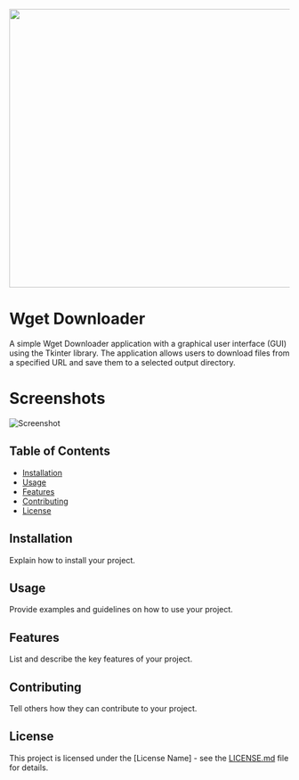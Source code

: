 <p align="center">
  <img width="660" height="500" src="https://i.ibb.co/d7ckY7Q/wget-cover-1.png">
</p>

# Wget Downloader

A simple Wget Downloader application with a graphical user interface (GUI) using the Tkinter library. The application allows users to download files from a specified URL and save them to a selected output directory.

# Screenshots

![Screenshot](https://i.ibb.co/4dxn5YF/v1-0-v1-1-v1-2.png)


## Table of Contents

- [Installation](#installation)
- [Usage](#usage)
- [Features](#features)
- [Contributing](#contributing)
- [License](#license)

## Installation

Explain how to install your project.

## Usage

Provide examples and guidelines on how to use your project.

## Features

List and describe the key features of your project.

## Contributing

Tell others how they can contribute to your project.

## License

This project is licensed under the [License Name] - see the [LICENSE.md](LICENSE.md) file for details.